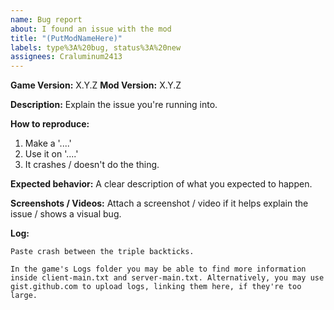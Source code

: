 ```yaml
---
name: Bug report
about: I found an issue with the mod
title: "(PutModNameHere)"
labels: type%3A%20bug, status%3A%20new
assignees: Craluminum2413
---
```


**Game Version:** X.Y.Z
**Mod Version:** X.Y.Z

**Description:**
Explain the issue you're running into.

**How to reproduce:**
1. Make a '....'
2. Use it on '....'
3. It crashes / doesn't do the thing.

**Expected behavior:**
A clear description of what you expected to happen.

**Screenshots / Videos:**
Attach a screenshot / video if it helps explain the issue / shows a visual bug.

**Log:**
```
Paste crash between the triple backticks.

In the game's Logs folder you may be able to find more information
inside client-main.txt and server-main.txt. Alternatively, you may use
gist.github.com to upload logs, linking them here, if they're too large.
```
